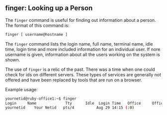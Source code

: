 ## finger: Looking up a Person

The `finger` command is useful for finding out information about a person. The format of this command is:

```bash
finger [ username@hostname ]
```
The `finger` command lists the login name, full name, terminal name, idle time, login time and more included information for an individual user. If nore username is given, information about all the users working on the system is shown.

The use of `finger` is a relic of the past. There was a time when one could check for ids on different servers. These types of services are generally not offered and have been replaced by tools that are run on a browser.

Example usage:

```bash
yournetid@ruby-office1:~$ finger
Login     Name             Tty      Idle  Login Time   Office     Office Phone
yournetid    Your Netid   pts/4          Aug 29 14:15 (:0)
```

